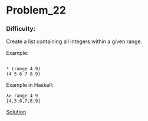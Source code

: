 # Problem_22
### Difficulty: 
Create a list containing all integers within a given range.

Example:

```

* (range 4 9)
(4 5 6 7 8 9)
```
Example in Haskell:

```
λ> range 4 9
[4,5,6,7,8,9]
```
[Solution](https://wiki.haskell.org/99_questions/Solutions/22)

